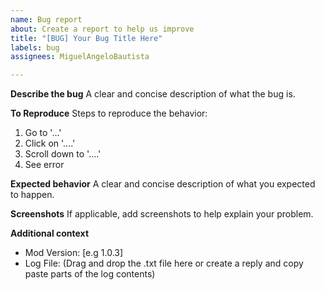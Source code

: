 ```yaml
---
name: Bug report
about: Create a report to help us improve
title: "[BUG] Your Bug Title Here"
labels: bug
assignees: MiguelAngeloBautista

---
```


**Describe the bug**
A clear and concise description of what the bug is.

**To Reproduce**
Steps to reproduce the behavior:
1. Go to '...'
2. Click on '....'
3. Scroll down to '....'
4. See error

**Expected behavior**
A clear and concise description of what you expected to happen.

**Screenshots**
If applicable, add screenshots to help explain your problem.

**Additional context**
- Mod Version: [e.g 1.0.3]
- Log File: (Drag and drop the .txt file here or create a reply and copy paste parts of the log contents)
